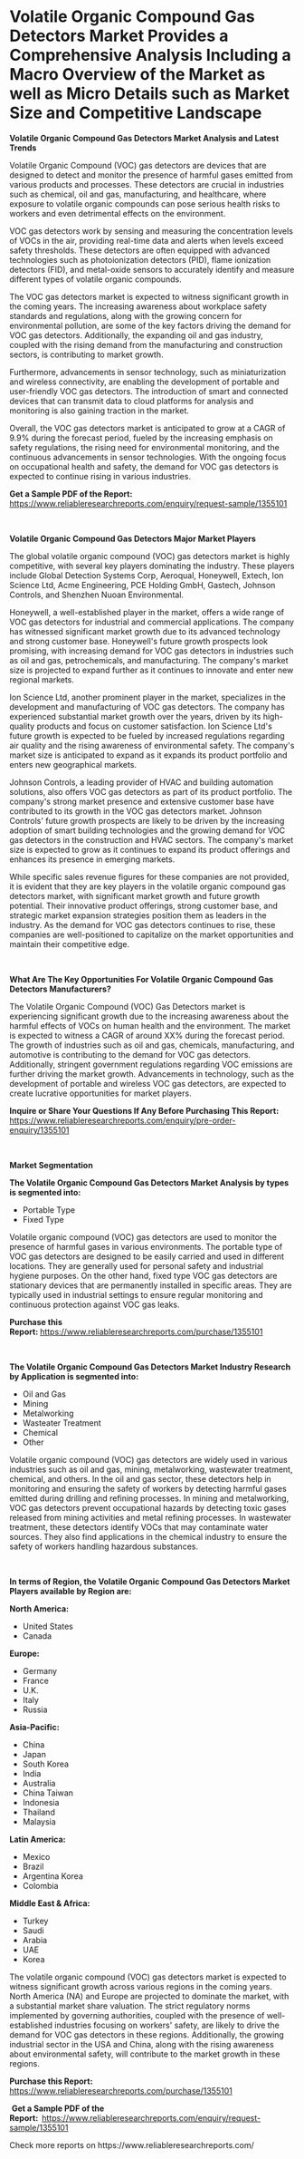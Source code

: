 <p><h1>Volatile Organic Compound Gas Detectors Market Provides a Comprehensive Analysis Including a Macro Overview of the Market as well as Micro Details such as Market Size and Competitive Landscape</h1></p><p><strong>Volatile Organic Compound Gas Detectors Market Analysis and Latest Trends</strong></p>
<p><p>Volatile Organic Compound (VOC) gas detectors are devices that are designed to detect and monitor the presence of harmful gases emitted from various products and processes. These detectors are crucial in industries such as chemical, oil and gas, manufacturing, and healthcare, where exposure to volatile organic compounds can pose serious health risks to workers and even detrimental effects on the environment.</p><p>VOC gas detectors work by sensing and measuring the concentration levels of VOCs in the air, providing real-time data and alerts when levels exceed safety thresholds. These detectors are often equipped with advanced technologies such as photoionization detectors (PID), flame ionization detectors (FID), and metal-oxide sensors to accurately identify and measure different types of volatile organic compounds.</p><p>The VOC gas detectors market is expected to witness significant growth in the coming years. The increasing awareness about workplace safety standards and regulations, along with the growing concern for environmental pollution, are some of the key factors driving the demand for VOC gas detectors. Additionally, the expanding oil and gas industry, coupled with the rising demand from the manufacturing and construction sectors, is contributing to market growth.</p><p>Furthermore, advancements in sensor technology, such as miniaturization and wireless connectivity, are enabling the development of portable and user-friendly VOC gas detectors. The introduction of smart and connected devices that can transmit data to cloud platforms for analysis and monitoring is also gaining traction in the market.</p><p>Overall, the VOC gas detectors market is anticipated to grow at a CAGR of 9.9% during the forecast period, fueled by the increasing emphasis on safety regulations, the rising need for environmental monitoring, and the continuous advancements in sensor technologies. With the ongoing focus on occupational health and safety, the demand for VOC gas detectors is expected to continue rising in various industries.</p></p>
<p><strong>Get a Sample PDF of the Report:&nbsp;</strong> <a href="https://www.reliableresearchreports.com/enquiry/request-sample/1355101">https://www.reliableresearchreports.com/enquiry/request-sample/1355101</a></p>
<p>&nbsp;</p>
<p><strong>Volatile Organic Compound Gas Detectors Major Market Players</strong></p>
<p><p>The global volatile organic compound (VOC) gas detectors market is highly competitive, with several key players dominating the industry. These players include Global Detection Systems Corp, Aeroqual, Honeywell, Extech, Ion Science Ltd, Acme Engineering, PCE Holding GmbH, Gastech, Johnson Controls, and Shenzhen Nuoan Environmental.</p><p>Honeywell, a well-established player in the market, offers a wide range of VOC gas detectors for industrial and commercial applications. The company has witnessed significant market growth due to its advanced technology and strong customer base. Honeywell's future growth prospects look promising, with increasing demand for VOC gas detectors in industries such as oil and gas, petrochemicals, and manufacturing. The company's market size is projected to expand further as it continues to innovate and enter new regional markets.</p><p>Ion Science Ltd, another prominent player in the market, specializes in the development and manufacturing of VOC gas detectors. The company has experienced substantial market growth over the years, driven by its high-quality products and focus on customer satisfaction. Ion Science Ltd's future growth is expected to be fueled by increased regulations regarding air quality and the rising awareness of environmental safety. The company's market size is anticipated to expand as it expands its product portfolio and enters new geographical markets.</p><p>Johnson Controls, a leading provider of HVAC and building automation solutions, also offers VOC gas detectors as part of its product portfolio. The company's strong market presence and extensive customer base have contributed to its growth in the VOC gas detectors market. Johnson Controls' future growth prospects are likely to be driven by the increasing adoption of smart building technologies and the growing demand for VOC gas detectors in the construction and HVAC sectors. The company's market size is expected to grow as it continues to expand its product offerings and enhances its presence in emerging markets.</p><p>While specific sales revenue figures for these companies are not provided, it is evident that they are key players in the volatile organic compound gas detectors market, with significant market growth and future growth potential. Their innovative product offerings, strong customer base, and strategic market expansion strategies position them as leaders in the industry. As the demand for VOC gas detectors continues to rise, these companies are well-positioned to capitalize on the market opportunities and maintain their competitive edge.</p></p>
<p>&nbsp;</p>
<p><strong>What Are The Key Opportunities For Volatile Organic Compound Gas Detectors Manufacturers?</strong></p>
<p><p>The Volatile Organic Compound (VOC) Gas Detectors market is experiencing significant growth due to the increasing awareness about the harmful effects of VOCs on human health and the environment. The market is expected to witness a CAGR of around XX% during the forecast period. The growth of industries such as oil and gas, chemicals, manufacturing, and automotive is contributing to the demand for VOC gas detectors. Additionally, stringent government regulations regarding VOC emissions are further driving the market growth. Advancements in technology, such as the development of portable and wireless VOC gas detectors, are expected to create lucrative opportunities for market players.</p></p>
<p><strong>Inquire or Share Your Questions If Any Before Purchasing This Report:</strong> <a href="https://www.reliableresearchreports.com/enquiry/pre-order-enquiry/1355101">https://www.reliableresearchreports.com/enquiry/pre-order-enquiry/1355101</a></p>
<p>&nbsp;</p>
<p><strong>Market Segmentation</strong></p>
<p><strong>The Volatile Organic Compound Gas Detectors Market Analysis by types is segmented into:</strong></p>
<p><ul><li>Portable Type</li><li>Fixed Type</li></ul></p>
<p><p>Volatile organic compound (VOC) gas detectors are used to monitor the presence of harmful gases in various environments. The portable type of VOC gas detectors are designed to be easily carried and used in different locations. They are generally used for personal safety and industrial hygiene purposes. On the other hand, fixed type VOC gas detectors are stationary devices that are permanently installed in specific areas. They are typically used in industrial settings to ensure regular monitoring and continuous protection against VOC gas leaks.</p></p>
<p><strong>Purchase this Report:&nbsp;</strong><a href="https://www.reliableresearchreports.com/purchase/1355101">https://www.reliableresearchreports.com/purchase/1355101</a></p>
<p>&nbsp;</p>
<p><strong>The Volatile Organic Compound Gas Detectors Market Industry Research by Application is segmented into:</strong></p>
<p><ul><li>Oil and Gas</li><li>Mining</li><li>Metalworking</li><li>Wasteater Treatment</li><li>Chemical</li><li>Other</li></ul></p>
<p><p>Volatile organic compound (VOC) gas detectors are widely used in various industries such as oil and gas, mining, metalworking, wastewater treatment, chemical, and others. In the oil and gas sector, these detectors help in monitoring and ensuring the safety of workers by detecting harmful gases emitted during drilling and refining processes. In mining and metalworking, VOC gas detectors prevent occupational hazards by detecting toxic gases released from mining activities and metal refining processes. In wastewater treatment, these detectors identify VOCs that may contaminate water sources. They also find applications in the chemical industry to ensure the safety of workers handling hazardous substances.</p></p>
<p>&nbsp;</p>
<p><strong>In terms of Region, the Volatile Organic Compound Gas Detectors Market Players available by Region are:</strong></p>
<p>
    <p> <strong> North America: </strong>
        <ul>
            <li>United States</li>
            <li>Canada</li>
        </ul>
        </p> 
    <p> <strong> Europe: </strong>
        <ul>
            <li>Germany</li>
            <li>France</li>
            <li>U.K.</li>
            <li>Italy</li>
            <li>Russia</li>
        </ul>
        </p> 
    <p> <strong> Asia-Pacific: </strong>
        <ul>
            <li>China</li>
            <li>Japan</li>
            <li>South Korea</li>
            <li>India</li>
            <li>Australia</li>
            <li>China Taiwan</li>
            <li>Indonesia</li>
            <li>Thailand</li>
            <li>Malaysia</li>
        </ul>
        </p> 
    <p> <strong> Latin America: </strong>
        <ul>
            <li>Mexico</li>
            <li>Brazil</li>
            <li>Argentina Korea</li>
            <li>Colombia</li>
        </ul>
        </p> 
    <p> <strong> Middle East & Africa: </strong>
        <ul>
            <li>Turkey</li>
            <li>Saudi</li>
            <li>Arabia</li>
            <li>UAE</li>
            <li>Korea</li>
        </ul>
    </p>
    </p>
<p><p>The volatile organic compound (VOC) gas detectors market is expected to witness significant growth across various regions in the coming years. North America (NA) and Europe are projected to dominate the market, with a substantial market share valuation. The strict regulatory norms implemented by governing authorities, coupled with the presence of well-established industries focusing on workers' safety, are likely to drive the demand for VOC gas detectors in these regions. Additionally, the growing industrial sector in the USA and China, along with the rising awareness about environmental safety, will contribute to the market growth in these regions.</p></p>
<p><strong>Purchase this Report: </strong><a href="https://www.reliableresearchreports.com/purchase/1355101">https://www.reliableresearchreports.com/purchase/1355101</a></p>
<p>&nbsp;<strong>Get a Sample PDF of the Report:&nbsp;&nbsp;</strong><a href="https://www.reliableresearchreports.com/enquiry/request-sample/1355101">https://www.reliableresearchreports.com/enquiry/request-sample/1355101</a></p>
<p><strong></strong></p>
<p>Check more reports on https://www.reliableresearchreports.com/</p>
